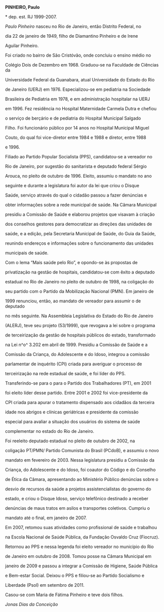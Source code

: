 **PINHEIRO, Paulo**



\* dep. est. RJ 1999-2007.



*Paulo Pinheiro* nasceu no Rio de Janeiro, então Distrito Federal, no

dia 22 de janeiro de 1949, filho de Diamantino Pinheiro e de Irene

Aguilar Pinheiro.



Foi criado no bairro de São Cristóvão, onde concluiu o ensino médio no

Colégio Dois de Dezembro em 1968. Graduou-se na Faculdade de Ciências da

Universidade Federal da Guanabara, atual Universidade do Estado do Rio

de Janeiro (UERJ) em 1976. Especializou-se em pediatria na Sociedade

Brasileira de Pediatria em 1978, e em administração hospitalar na UERJ

em 1996. Fez residência no Hospital Maternidade Carmela Dutra e chefiou

o serviço de berçário e de pediatria do Hospital Municipal Salgado

Filho. Foi funcionário público por 14 anos no Hospital Municipal Miguel

Couto, do qual foi vice-diretor entre 1984 e 1988 e diretor, entre 1988

e 1996.



Filiado ao Partido Popular Socialista (PPS), candidatou-se a vereador no

Rio de Janeiro, por sugestão do sanitarista e deputado federal Sérgio

Arouca, no pleito de outubro de 1996. Eleito, assumiu o mandato no ano

seguinte e durante a legislatura foi autor da lei que criou o Disque

Saúde, serviço através do qual o cidadão passou a fazer denúncias e

obter informações sobre a rede municipal de saúde. Na Câmara Municipal

presidiu a Comissão de Saúde e elaborou projetos que visavam à criação

dos conselhos gestores para democratizar as direções das unidades de

saúde, e a edição, pela Secretaria Municipal de Saúde, do Guia da Saúde,

reunindo endereços e informações sobre o funcionamento das unidades

municipais de saúde.



Com o lema “Mais saúde pelo Rio”, e opondo-se às propostas de

privatização na gestão de hospitais, candidatou-se com êxito a deputado

estadual no Rio de Janeiro no pleito de outubro de 1998, na coligação do

seu partido com o Partido da Mobilização Nacional (PMN). Em janeiro de

1999 renunciou, então, ao mandato de vereador para assumir o de deputado

no mês seguinte. Na Assembleia Legislativa do Estado do Rio de Janeiro

(ALERJ), teve seu projeto (53/1999), que revogava a lei sobre o programa

de terceirização da gestão de hospitais públicos do estado, transformado

na Lei n^o^ 3.202 em abril de 1999. Presidiu a Comissão de Saúde e a

Comissão da Criança, do Adolescente e do Idoso, integrou a comissão

parlamentar de inquérito (CPI) criada para averiguar o processo de

terceirização na rede estadual de saúde, e foi líder do PPS.

Transferindo-se para o para o Partido dos Trabalhadores (PT), em 2001

foi eleito líder desse partido. Entre 2001 e 2002 foi vice-presidente da

CPI criada para apurar o tratamento dispensado aos cidadãos da terceira

idade nos abrigos e clínicas geriátricas e presidente da comissão

especial para avaliar a situação dos usuários do sistema de saúde

complementar no estado do Rio de Janeiro.



Foi reeleito deputado estadual no pleito de outubro de 2002, na

coligação PT/PMN/ Partido Comunista do Brasil (PCdoB), e assumiu o novo

mandato em fevereiro de 2003. Nessa legislatura presidiu a Comissão da

Criança, do Adolescente e do Idoso, foi coautor do Código e do Conselho

de Ética da Câmara, apresentando ao Ministério Público denúncias sobre o

desvio de recursos da saúde a projetos assistencialistas do governo do

estado, e criou o Disque Idoso, serviço telefônico destinado a receber

denúncias de maus tratos em asilos e transportes coletivos. Cumpriu o

mandato até o final, em janeiro de 2007.



Em 2007, retomou suas atividades como profissional de saúde e trabalhou

na Escola Nacional de Saúde Pública, da Fundação Osvaldo Cruz (Fiocruz).

Retornou ao PPS e nessa legenda foi eleito vereador no município do Rio

de Janeiro em outubro de 2008. Tomou posse na Câmara Municipal em

janeiro de 2009 e passou a integrar a Comissão de Higiene, Saúde Pública

e Bem-estar Social. Deixou o PPS e filiou-se ao Partido Socialismo e

Liberdade (Psol) em setembro de 2011.



Casou-se com Maria de Fátima Pinheiro e teve dois filhos.



*Jonas Dias da Conceição*



